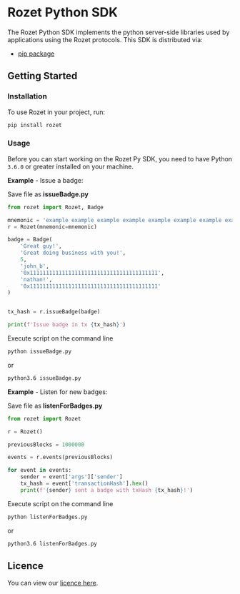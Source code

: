 # Rozet Python SDK

The Rozet Python SDK implements the python server-side libraries used by
applications using the Rozet protocols. This SDK is distributed via:

- [pip package](https://pypi.org/project/rozet/)

## Getting Started

### Installation

To use Rozet in your project, run:

```bash
pip install rozet
```

### Usage

Before you can start working on the Rozet Py SDK, you need to have Python
`3.6.0` or greater installed on your machine.

**Example** - Issue a badge:

Save file as **issueBadge.py**

```py
from rozet import Rozet, Badge

mnemonic = 'example example example example example example example example example example example example'
r = Rozet(mnemonic=mnemonic)

badge = Badge(
    'Great guy!',
    'Great doing business with you!',
    5,
    'john_b',
    '0x1111111111111111111111111111111111111111',
    'nathan!',
    '0x1111111111111111111111111111111111111111'
)


tx_hash = r.issueBadge(badge)

print(f'Issue badge in tx {tx_hash}')
```

Execute script on the command line

```bash
python issueBadge.py
```
or
```bash
python3.6 issueBadge.py
```

**Example** - Listen for new badges:

Save file as **listenForBadges.py**

```py
from rozet import Rozet

r = Rozet()

previousBlocks = 1000000

events = r.events(previousBlocks)

for event in events:
    sender = event['args']['sender']
    tx_hash = event['transactionHash'].hex()
    print(f'{sender} sent a badge with txHash {tx_hash}!')
```

Execute script on the command line

```bash
python listenForBadges.py
```
or
```bash
python3.6 listenForBadges.py
```

## Licence
You can view our [licence here](https://github.com/RozetProtocol/rozetPythonSdk/blob/master/LICENSE).
